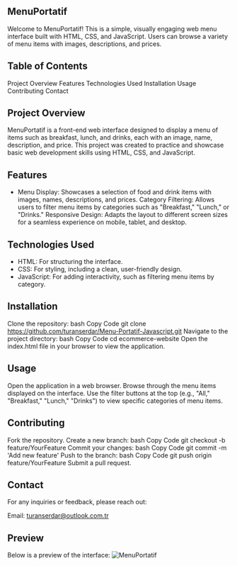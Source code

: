 ## MenuPortatif
Welcome to MenuPortatif! This is a simple, visually engaging web menu interface built with HTML, CSS, and JavaScript. Users can browse a variety of menu items with images, descriptions, and prices.

## Table of Contents
Project Overview
Features
Technologies Used
Installation
Usage
Contributing
Contact
## Project Overview
MenuPortatif is a front-end web interface designed to display a menu of items such as breakfast, lunch, and drinks, each with an image, name, description, and price. This project was created to practice and showcase basic web development skills using HTML, CSS, and JavaScript.

## Features
- Menu Display: Showcases a selection of food and drink items with images, names, descriptions, and prices.
Category Filtering: Allows users to filter menu items by categories such as "Breakfast," "Lunch," or "Drinks."
Responsive Design: Adapts the layout to different screen sizes for a seamless experience on mobile, tablet, and desktop.
## Technologies Used
- HTML: For structuring the interface.
- CSS: For styling, including a clean, user-friendly design.
- JavaScript: For adding interactivity, such as filtering menu items by category.
## Installation
Clone the repository:
bash
Copy Code
git clone https://github.com/turanserdar/Menu-Portatif-Javascript.git
Navigate to the project directory:
bash
Copy Code
cd ecommerce-website
Open the index.html file in your browser to view the application.
## Usage
Open the application in a web browser.
Browse through the menu items displayed on the interface.
Use the filter buttons at the top (e.g., "All," "Breakfast," "Lunch," "Drinks") to view specific categories of menu items.
## Contributing
Fork the repository.
Create a new branch:
bash
Copy Code
git checkout -b feature/YourFeature
Commit your changes:
bash
Copy Code
git commit -m 'Add new feature'
Push to the branch:
bash
Copy Code
git push origin feature/YourFeature
Submit a pull request.
## Contact
For any inquiries or feedback, please reach out:

Email: turanserdar@outlook.com.tr

## Preview
Below is a preview of the interface:
![MenuPortatif](https://github.com/user-attachments/assets/68e26383-7f58-4f50-a9cd-dfb92d69af34)

